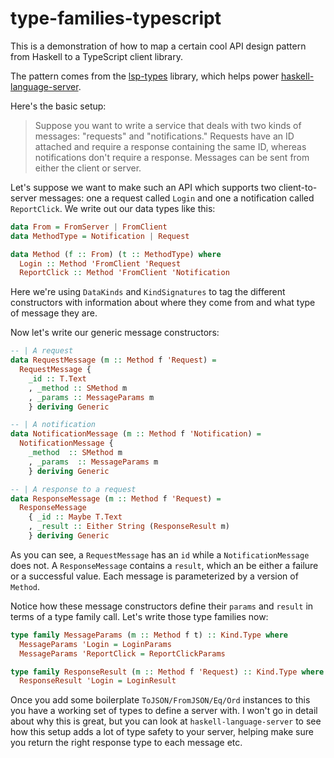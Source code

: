 # type-families-typescript

This is a demonstration of how to map a certain cool API design pattern from Haskell to a TypeScript client library.

The pattern comes from the [lsp-types](https://github.com/alanz/lsp/tree/master/lsp-types) library, which helps power [haskell-language-server](https://github.com/haskell/haskell-language-server/).

Here's the basic setup:

> Suppose you want to write a service that deals with two kinds of messages: "requests" and "notifications." Requests have an ID attached and require a response containing the same ID, whereas notifications don't require a response. Messages can be sent from either the client or server.

Let's suppose we want to make such an API which supports two client-to-server messages: one a request called `Login` and one a notification called `ReportClick`. We write out our data types like this:

``` haskell
data From = FromServer | FromClient
data MethodType = Notification | Request

data Method (f :: From) (t :: MethodType) where
  Login :: Method 'FromClient 'Request
  ReportClick :: Method 'FromClient 'Notification
```

Here we're using `DataKinds` and `KindSignatures` to tag the different constructors with information about where they come from and what type of message they are.

Now let's write our generic message constructors:

``` haskell
-- | A request
data RequestMessage (m :: Method f 'Request) =
  RequestMessage {
    _id :: T.Text
    , _method :: SMethod m
    , _params :: MessageParams m
    } deriving Generic

-- | A notification
data NotificationMessage (m :: Method f 'Notification) =
  NotificationMessage {
    _method  :: SMethod m
    , _params  :: MessageParams m
    } deriving Generic

-- | A response to a request
data ResponseMessage (m :: Method f 'Request) =
  ResponseMessage
    { _id :: Maybe T.Text
    , _result :: Either String (ResponseResult m)
    } deriving Generic
```

As you can see, a `RequestMessage` has an `id` while a `NotificationMessage` does not. A `ResponseMessage` contains a `result`, which an be either a failure or a successful value. Each message is parameterized by a version of `Method`.

Notice how these message constructors define their `params` and `result` in terms of a type family call. Let's write those type families now:

``` haskell
type family MessageParams (m :: Method f t) :: Kind.Type where
  MessageParams 'Login = LoginParams
  MessageParams 'ReportClick = ReportClickParams

type family ResponseResult (m :: Method f 'Request) :: Kind.Type where
  ResponseResult 'Login = LoginResult
```

Once you add some boilerplate `ToJSON/FromJSON/Eq/Ord` instances to this you have a working set of types to define a server with. I won't go in detail about why this is great, but you can look at `haskell-language-server` to see how this setup adds a lot of type safety to your server, helping make sure you return the right response type to each message etc.
